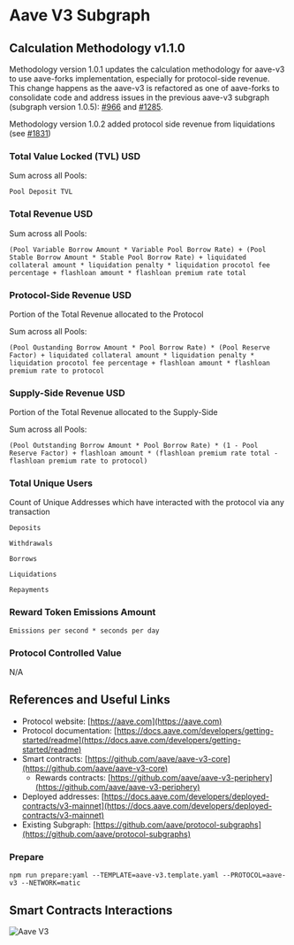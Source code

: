 # Aave V3 Subgraph

## Calculation Methodology v1.1.0

Methodology version 1.0.1 updates the calculation methodology for aave-v3 to use aave-forks implementation, especially for protocol-side revenue. This change happens as the aave-v3 is refactored as one of aave-forks to consolidate code and address issues in the previous aave-v3 subgraph (subgraph version 1.0.5): [#966](https://github.com/messari/subgraphs/issues/966) and [#1285](https://github.com/messari/subgraphs/issues/1285).

Methodology version 1.0.2 added protocol side revenue from liquidations (see [#1831](https://github.com/messari/subgraphs/issues/1831))

### Total Value Locked (TVL) USD

Sum across all Pools:

`Pool Deposit TVL`

### Total Revenue USD

Sum across all Pools:

`(Pool Variable Borrow Amount * Variable Pool Borrow Rate) + (Pool Stable Borrow Amount * Stable Pool Borrow Rate) + liquidated collateral amount * liquidation penalty * liquidation procotol fee percentage + flashloan amount * flashloan premium rate total`

### Protocol-Side Revenue USD

Portion of the Total Revenue allocated to the Protocol

Sum across all Pools:

`(Pool Oustanding Borrow Amount * Pool Borrow Rate) * (Pool Reserve Factor) + liquidated collateral amount * liquidation penalty * liquidation procotol fee percentage + flashloan amount * flashloan premium rate to protocol`

### Supply-Side Revenue USD

Portion of the Total Revenue allocated to the Supply-Side

Sum across all Pools:

`(Pool Outstanding Borrow Amount * Pool Borrow Rate) * (1 - Pool Reserve Factor) + flashloan amount * (flashloan premium rate total - flashloan premium rate to protocol)`

### Total Unique Users

Count of Unique Addresses which have interacted with the protocol via any transaction

`Deposits`

`Withdrawals`

`Borrows`

`Liquidations`

`Repayments`

### Reward Token Emissions Amount

`Emissions per second * seconds per day`

### Protocol Controlled Value

N/A

## References and Useful Links

- Protocol website: [https://aave.com](https://aave.com)
- Protocol documentation: [https://docs.aave.com/developers/getting-started/readme](https://docs.aave.com/developers/getting-started/readme)
- Smart contracts: [https://github.com/aave/aave-v3-core](https://github.com/aave/aave-v3-core)
  - Rewards contracts: [https://github.com/aave/aave-v3-periphery](https://github.com/aave/aave-v3-periphery)
- Deployed addresses: [https://docs.aave.com/developers/deployed-contracts/v3-mainnet](https://docs.aave.com/developers/deployed-contracts/v3-mainnet)
- Existing Subgraph: [https://github.com/aave/protocol-subgraphs](https://github.com/aave/protocol-subgraphs)

### Prepare

`npm run prepare:yaml --TEMPLATE=aave-v3.template.yaml --PROTOCOL=aave-v3 --NETWORK=matic`

## Smart Contracts Interactions

![Aave V3](../../docs/images/protocols/aave-v3.png "Aave V3")
